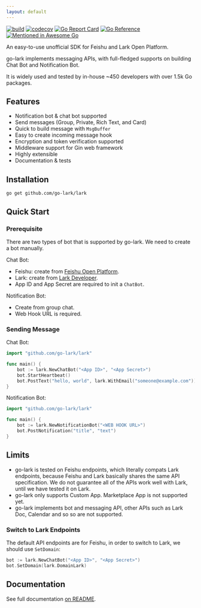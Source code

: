 ```yaml
---
layout: default
---
```

[![build](https://github.com/go-lark/lark/actions/workflows/ci.yml/badge.svg)](https://github.com/go-lark/lark/actions/workflows/ci.yml)
[![codecov](https://codecov.io/gh/go-lark/lark/branch/main/graph/badge.svg)](https://codecov.io/gh/go-lark/lark)
[![Go Report Card](https://goreportcard.com/badge/github.com/go-lark/lark)](https://goreportcard.com/report/github.com/go-lark/lark)
[![Go Reference](https://pkg.go.dev/badge/github.com/go-lark/lark.svg)](https://pkg.go.dev/github.com/go-lark/lark)
[![Mentioned in Awesome Go](https://awesome.re/mentioned-badge.svg)](https://github.com/avelino/awesome-go)

An easy-to-use unofficial SDK for Feishu and Lark Open Platform.

go-lark implements messaging APIs, with full-fledged supports on building Chat Bot and Notification Bot.

It is widely used and tested by in-house ~450 developers with over 1.5k Go packages.

## Features

- Notification bot & chat bot supported
- Send messages (Group, Private, Rich Text, and Card)
- Quick to build message with `MsgBuffer`
- Easy to create incoming message hook
- Encryption and token verification supported
- Middleware support for Gin web framework
- Highly extensible
- Documentation & tests

## Installation

```shell
go get github.com/go-lark/lark
```

## Quick Start

### Prerequisite

There are two types of bot that is supported by go-lark. We need to create a bot manually.

Chat Bot:

- Feishu: create from [Feishu Open Platform](https://open.feishu.cn/).
- Lark: create from [Lark Developer](https://open.larksuite.com/).
- App ID and App Secret are required to init a `ChatBot`.

Notification Bot:

- Create from group chat.
- Web Hook URL is required.

### Sending Message

Chat Bot:

```go
import "github.com/go-lark/lark"

func main() {
    bot := lark.NewChatBot("<App ID>", "<App Secret>")
    bot.StartHeartbeat()
    bot.PostText("hello, world", lark.WithEmail("someone@example.com"))
}
```

Notification Bot:

```go
import "github.com/go-lark/lark"

func main() {
    bot := lark.NewNotificationBot("<WEB HOOK URL>")
    bot.PostNotification("title", "text")
}
```

## Limits

- go-lark is tested on Feishu endpoints, which literally compats Lark endpoints,
  because Feishu and Lark basically shares the same API specification.
  We do not guarantee all of the APIs work well with Lark, until we have tested it on Lark.
- go-lark only supports Custom App. Marketplace App is not supported yet.
- go-lark implements bot and messaging API, other APIs such as Lark Doc, Calendar and so so are not supported.

### Switch to Lark Endpoints

The default API endpoints are for Feishu, in order to switch to Lark, we should use `SetDomain`:

```go
bot := lark.NewChatBot("<App ID>", "<App Secret>")
bot.SetDomain(lark.DomainLark)
```

## Documentation

See full documentation [on README](https://github.com/go-lark/lark/blob/main/README.md).
